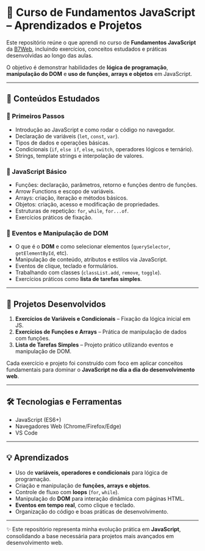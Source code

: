 # 📘 Curso de Fundamentos JavaScript – Aprendizados e Projetos

Este repositório reúne o que aprendi no curso de **Fundamentos JavaScript** da [B7Web](https://b7web.com.br), incluindo exercícios, conceitos estudados e práticas desenvolvidas ao longo das aulas.  

O objetivo é demonstrar habilidades de **lógica de programação**, **manipulação do DOM** e **uso de funções, arrays e objetos** em JavaScript.

---

## 📝 Conteúdos Estudados

### 🔹 Primeiros Passos
- Introdução ao JavaScript e como rodar o código no navegador.  
- Declaração de variáveis (`let`, `const`, `var`).  
- Tipos de dados e operações básicas.  
- Condicionais (`if`, `else if`, `else`, `switch`, operadores lógicos e ternário).  
- Strings, template strings e interpolação de valores.  

### 🔹 JavaScript Básico
- Funções: declaração, parâmetros, retorno e funções dentro de funções.  
- Arrow Functions e escopo de variáveis.  
- Arrays: criação, iteração e métodos básicos.  
- Objetos: criação, acesso e modificação de propriedades.  
- Estruturas de repetição: `for`, `while`, `for...of`.  
- Exercícios práticos de fixação.  

### 🔹 Eventos e Manipulação de DOM
- O que é o **DOM** e como selecionar elementos (`querySelector`, `getElementById`, etc).  
- Manipulação de conteúdo, atributos e estilos via JavaScript.  
- Eventos de clique, teclado e formulários.  
- Trabalhando com classes (`classList.add`, `remove`, `toggle`).  
- Exercícios práticos como **lista de tarefas simples**.  

---

## 🚀 Projetos Desenvolvidos

1. **Exercícios de Variáveis e Condicionais** – Fixação da lógica inicial em JS.  
2. **Exercícios de Funções e Arrays** – Prática de manipulação de dados com funções.  
3. **Lista de Tarefas Simples** – Projeto prático utilizando eventos e manipulação de DOM.  

Cada exercício e projeto foi construído com foco em aplicar conceitos fundamentais para dominar o **JavaScript no dia a dia do desenvolvimento web**.  

---

## 🛠️ Tecnologias e Ferramentas

- JavaScript (ES6+)  
- Navegadores Web (Chrome/Firefox/Edge)  
- VS Code  

---

## 💡 Aprendizados

- Uso de **variáveis, operadores e condicionais** para lógica de programação.  
- Criação e manipulação de **funções, arrays e objetos**.  
- Controle de fluxo com **loops** (`for`, `while`).  
- Manipulação do **DOM** para interação dinâmica com páginas HTML.  
- **Eventos em tempo real**, como clique e teclado.  
- Organização do código e boas práticas de desenvolvimento.  

---

✨ Este repositório representa minha evolução prática em **JavaScript**, consolidando a base necessária para projetos mais avançados em desenvolvimento web.
